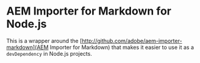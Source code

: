 # AEM Importer for Markdown for Node.js

This is a wrapper around the [http://github.com/adobe/aem-importer-markdown](AEM Importer for Markdown) that makes it easier to use it as a `devDependency` in Node.js projects.

